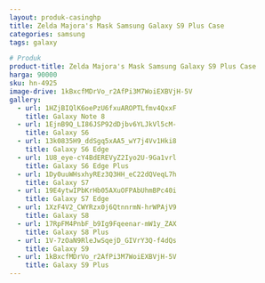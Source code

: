 ```yaml
---
layout: produk-casinghp
title: Zelda Majora's Mask Samsung Galaxy S9 Plus Case
categories: samsung
tags: galaxy

# Produk
product-title: Zelda Majora's Mask Samsung Galaxy S9 Plus Case
harga: 90000
sku: hn-4925
image-drive: 1kBxcfMDrVo_r2AfPi3M7WoiEXBVjH-5V
gallery:
  - url: 1HZjBIQlK6oePzU6fxuAROPTLfmv4QxxF
    title: Galaxy Note 8
  - url: 1EjnB9Q_LI86JSP92dDjbv6YLJkVl5cM-
    title: Galaxy S6
  - url: 13k0835H9_ddSgq5xAA5_wY7j4Vv1Hki8
    title: Galaxy S6 Edge
  - url: 1U8_eye-cY4BdEREVyZ2Iyo2U-9Ga1vrl
    title: Galaxy S6 Edge Plus
  - url: 1Dy0uuWHsxhyREz3Q3HH_eC22dQVeqL7h
    title: Galaxy S7
  - url: 19E4ytwIPbKrHb05AXuOFPAbUhmBPc40i
    title: Galaxy S7 Edge
  - url: 1XzF4V2_CWYRzx0j6QtnnrmN-hrWPAjV9
    title: Galaxy S8
  - url: 17RpFM4PnbF_b9Ig9Fqeenar-mW1y_ZAX
    title: Galaxy S8 Plus
  - url: 1V-7zOaN9RleJwSqejD_GIVrY3Q-f4dQs
    title: Galaxy S9
  - url: 1kBxcfMDrVo_r2AfPi3M7WoiEXBVjH-5V
    title: Galaxy S9 Plus
---
```

